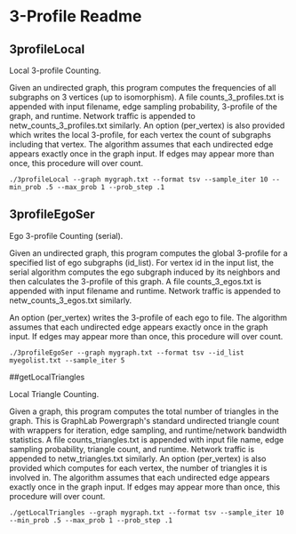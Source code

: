 # 3-Profile Readme

## 3profileLocal

Local 3-profile Counting.

Given an undirected graph, this program computes the frequencies of all subgraphs on 3 vertices (up to isomorphism). A file counts_3_profiles.txt is appended with input filename, edge sampling probability, 3-profile of the graph, and runtime. Network traffic is appended to netw_counts_3_profiles.txt similarly. An option (per_vertex) is also provided which writes the local 3-profile, for each vertex the count of subgraphs including that vertex. The algorithm assumes that each undirected edge appears exactly once in the graph input. If edges may appear more than once, this procedure will over count.

	./3profileLocal --graph mygraph.txt --format tsv --sample_iter 10 --min_prob .5 --max_prob 1 --prob_step .1


## 3profileEgoSer

Ego 3-profile Counting (serial).

Given an undirected graph, this program computes the global 3-profile for a specified list of ego subgraphs (id_list). For vertex id in the input list, the serial algorithm computes the ego subgraph induced by its neighbors and then calculates the 3-profile of this graph. A file counts_3_egos.txt is appended with input filename and runtime. Network traffic is appended to netw_counts_3_egos.txt similarly.

An option (per_vertex) writes the 3-profile of each ego to file. The algorithm assumes that each undirected edge appears exactly once in the graph input. If edges may appear more than once, this procedure will over count.

	./3profileEgoSer --graph mygraph.txt --format tsv --id_list myegolist.txt --sample_iter 5


##getLocalTriangles

Local Triangle Counting.

Given a graph, this program computes the total number of triangles in the graph. This is GraphLab Powergraph's standard undirected triangle count with wrappers for iteration, edge sampling, and runtime/network bandwidth statistics. A file counts_triangles.txt is appended with input file name, edge sampling probability, triangle count, and runtime. Network traffic is appended to netw_triangles.txt similarly. An option (per_vertex) is also provided which computes for each vertex, the number of triangles it is involved in. The algorithm assumes that each undirected edge appears exactly once in the graph input. If edges may appear more than once, this procedure will over count.

	./getLocalTriangles --graph mygraph.txt --format tsv --sample_iter 10 --min_prob .5 --max_prob 1 --prob_step .1

